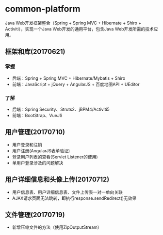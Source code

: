 # common-platform
Java Web开发框架整合（Spring + Spring MVC + Hibernate + Shiro + Activiti），实现一个Java Web开发的通用平台，包含Java Web开发所需的技术应用。
## 框架和库(20170621) 
### 掌握
* 后端：Spring + Spring MVC + Hibernate/Mybatis + Shiro
* 前端：JavaScript + jQuery + AngularJS + 百度地图API + UEditor  
### 了解  
* 后端：Spring Security、Struts2、jBPM4/Activiti5
* 前端：BootStrap、VueJS  

## 用户管理(20170710)
* 用户登录和注销  
* 用户注册(AngularJS表单验证)
* 登录用户列表的查看(Servlet Listener的使用)
* 单用户登录涉及的问题解决
  
## 用户详细信息和头像上传(20170712)
* 用户信息表、用户详细信息表、文件上传表一对一单向关联
* AJAX请求页面无法跳转，即执行response.sendRedirect()无效果

## 文件管理(20170719)
* 新增压缩文件的方法（使用ZipOutputStream）
